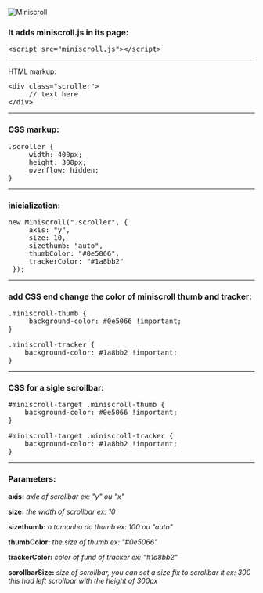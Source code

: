 ![Miniscroll](http://miniscroll.rogerluizm.com.br/fb.jpg)

### It adds miniscroll.js in its page:

<pre>
&lt;script src="miniscroll.js"&gt;&lt;/script&gt;
</pre>

***

HTML markup:

<pre>
&lt;div class="scroller"&gt;
     // text here
&lt;/div&gt;
</pre>

***

### CSS markup:
<pre>
.scroller {
     width: 400px;
     height: 300px;
     overflow: hidden;
}
</pre>

***

### inicialization:
<pre>
new Miniscroll(".scroller", {
     axis: "y",
     size: 10,
     sizethumb: "auto",
     thumbColor: "#0e5066",
     trackerColor: "#1a8bb2"
 });
</pre>

***

### add CSS end change the color of miniscroll thumb and tracker:
<pre>
.miniscroll-thumb {
     background-color: #0e5066 !important;
}

.miniscroll-tracker {
    background-color: #1a8bb2 !important;
}
</pre>

***

### CSS for a sigle scrollbar:
<pre>
&#35;miniscroll-target .miniscroll-thumb {
    background-color: #0e5066 !important;
}

&#35;miniscroll-target .miniscroll-tracker {
    background-color: #1a8bb2 !important;
}
</pre>

***

### Parameters:
**axis:**
_axle of scrollbar ex: "y" ou "x"_

**size:**
_the width of scrollbar ex: 10_

**sizethumb:**
_o tamanho do thumb ex: 100 ou "auto"_

**thumbColor:**
_the size of thumb ex: "#0e5066"_

**trackerColor:**
_color of fund of tracker ex: "#1a8bb2"_

**scrollbarSize:**
_size of scrollbar, you can set a size fix to scrollbar it ex: 300 this had left scrollbar with the height of 300px_

